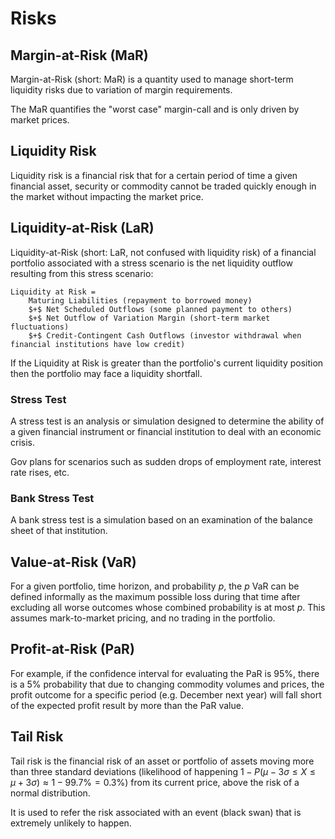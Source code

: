# Risks

## Margin-at-Risk (MaR)

Margin-at-Risk (short: MaR) is a quantity used to manage short-term liquidity risks due to variation of margin requirements.

The MaR quantifies the "worst case" margin-call and is only driven by market prices.

## Liquidity Risk

Liquidity risk is a financial risk that for a certain period of time a given financial asset, security or commodity cannot be traded quickly enough in the market without impacting the market price.

## Liquidity-at-Risk (LaR)

Liquidity-at-Risk (short: LaR, not confused with liquidity risk) of a financial portfolio associated with a stress scenario is the net liquidity outflow resulting from this stress scenario:

    Liquidity at Risk = 
        Maturing Liabilities (repayment to borrowed money) 
        $+$ Net Scheduled Outflows (some planned payment to others) 
        $+$ Net Outflow of Variation Margin (short-term market fluctuations) 
        $+$ Credit-Contingent Cash Outflows (investor withdrawal when financial institutions have low credit)

If the Liquidity at Risk is greater than the portfolio's current liquidity position then the portfolio may face a liquidity shortfall.

### Stress Test

A stress test is an analysis or simulation designed to determine the ability of a given financial instrument or financial institution to deal with an economic crisis.

Gov plans for scenarios such as sudden drops of employment rate, interest rate rises, etc.

### Bank Stress Test

A bank stress test is a simulation based on an examination of the balance sheet of that institution.

## Value-at-Risk (VaR)

For a given portfolio, time horizon, and probability $p$, the $p$ VaR can be defined informally as the maximum possible loss during that time after excluding all worse outcomes whose combined probability is at most $p$.
This assumes mark-to-market pricing, and no trading in the portfolio.

## Profit-at-Risk (PaR)

For example, if the confidence interval for evaluating the PaR is 95%, there is a 5% probability that due to changing commodity volumes and prices, the profit outcome for a specific period (e.g. December next year) will fall short of the expected profit result by more than the PaR value.

## Tail Risk

Tail risk is the financial risk of an asset or portfolio of assets moving more than three standard deviations (likelihood of happening $1-P(\mu-3\sigma \le X \le \mu + 3\sigma)\approx 1-99.7\%=0.3\%$) from its current price, above the risk of a normal distribution.

It is used to refer the risk associated with an event (black swan) that is extremely unlikely to happen.
